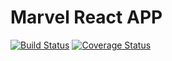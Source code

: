 # Marvel React APP

[![Build Status](https://travis-ci.org/neysimoes/marvel-react-app.svg?branch=development)](https://travis-ci.org/neysimoes/marvel-react-app)
[![Coverage Status](https://coveralls.io/repos/github/neysimoes/marvel-react-app/badge.svg?branch=travis-ci-integration)](https://coveralls.io/github/neysimoes/marvel-react-app?branch=travis-ci-integration)
